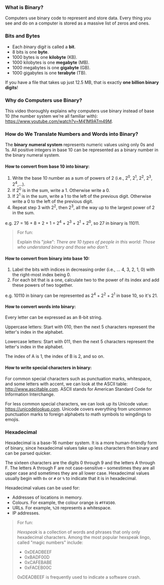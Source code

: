 ### What is Binary?

Computers use binary code to represent and store data. Every thing you see and do on a computer is stored as a massive list of zeros and ones.

### Bits and Bytes

* Each *b*inary dig*it* is called a **bit**.
* 8 bits is one **byte**.
* 1000 bytes is one **kilobyte** (KB).
* 1000 kilobytes is one **megabyte** (MB).
* 1000 megabytes is one **gigabyte** (GB).
* 1000 gigabytes is one **terabyte** (TB).

If you have a file that takes up just 12.5 MB, that is exactly **one billion binary digits**!

### Why do Computers use Binary?

This video thoroughly explains why computers use binary instead of base 10 (the number system we're all familiar with): https://www.youtube.com/watch?v=M41M9ATm49M.

### How do We Translate Numbers and Words into Binary?

The **binary** **numeral system** represents numeric values using only 0s and 1s. All positive integers in base 10 can be represented as a binary number in the binary numeral system.

#### How to convert from base 10 into binary:

1. Write the base 10 number as a sum of powers of 2 (i.e., 2<sup>0</sup>, 2<sup>1</sup>, 2<sup>2</sup>, 2<sup>3</sup>, 2<sup>4</sup>,...).
2. If 2<sup>0</sup> is in the sum, write a 1. Otherwise write a 0.
3. If 2<sup>1</sup> is in the sum, write a 1 to the left of the previous digit. Otherwise write a 0 to the left of the previous digit.
4. Repeat step 3 with 2<sup>2</sup>, then 2<sup>3</sup>, all the way up to the largest power of 2 in the sum.

e.g. 27 = 16 + 8 + 2 + 1 = 2<sup>4</sup> + 2<sup>3</sup> + 2<sup>1</sup> + 2<sup>0</sup>, so 27 in binary is 11011.

>  For fun:
>
>  Explain this "joke": *There are 10 types of people in this world: Those who understand binary and those who don't.*



#### How to convert from binary into base 10:

1. Label the bits with indices in decreasing order (i.e., ... 4, 3, 2, 1, 0) with the right-most index being 0.
2. For each bit that is a one, calculate two to the power of its index and add these powers of two together.

e.g. 10110 in binary can be represented as </sup>2<sup>4</sup> + </sup>2<sup>2</sup> + </sup>2<sup>1</sup> in base 10, so it's 21.

#### How to convert words into binary:

Every letter can be expressed as an 8-bit string. 

Uppercase letters: Start with 010, then the next 5 characters represent the letter's index in the alphabet.

Lowercase letters: Start with 011, then the next 5 characters represent the letter's index in the alphabet.

The index of A is 1, the index of B is 2, and so on.

#### How to write special characters in binary:

For common special characters such as punctuation marks, whitespace, and some letters with accent, we can look at the ASCII table: http://www.asciitable.com. ASCII stands for American Standard Code for Information Interchange.

For less common special characters, we can look up its Unicode value: https://unicodelookup.com. Unicode covers everything from uncommon punctuation marks to foreign alphabets to math symbols to wingdings to emojis.

### Hexadecimal

Hexadecimal is a base-16 number system. It is a more human-friendly form of binary, since hexadecimal values take up less characters than binary and can be parsed quicker.

The sixteen characters are the digits 0 through 9 and the letters A through F. The letters A through F are not case-sensitive – somestimes they are all upper case and sometimes they are all lower case. Hexadecimal values usually begin with `0x` or `#` or `%` to indicate that it is in hexadecimal.

Hexadecimal values can be used for:

* Addresses of locations in memory.
* Colours. For example, the colour orange is `#FFA500`.
* URLs. For example, `%20` represents a whitespace.
* IP addresses.

>  For fun:
>
>  *Hexspeak* is a collection of words and phrases that only only hexadecimal characters. Among the most popular hexspeak lingo, called "magic numbers" include:
>
>  * 0xDEADBEEF
>  * 0xBADF00D
>  * 0xCAFEBABE
>  * 0xFACEB00C
>
>  0xDEADBEEF is frequently used to indicate a software crash.
